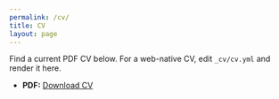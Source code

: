 ```yaml
---
permalink: /cv/
title: CV
layout: page
---
```



Find a current PDF CV below. For a web-native CV, edit `_cv/cv.yml` and render it here.


- **PDF:** [Download CV](/assets/files/CV.pdf)